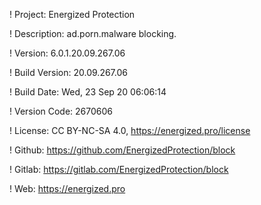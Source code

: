 ! Project: Energized Protection

! Description: ad.porn.malware blocking.

! Version: 6.0.1.20.09.267.06

! Build Version: 20.09.267.06

! Build Date: Wed, 23 Sep 20 06:06:14

! Version Code: 2670606

! License: CC BY-NC-SA 4.0, https://energized.pro/license

! Github: https://github.com/EnergizedProtection/block

! Gitlab: https://gitlab.com/EnergizedProtection/block


! Web: https://energized.pro
